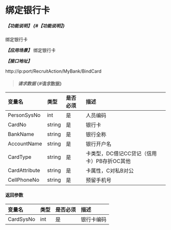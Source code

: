 # 绑定银行卡

##### _【功能说明】_ {#【功能说明】}

绑定银行卡

_**【应用场景】**_
绑定银行卡


_**【接口地址】**_

http://ip:port/RecruitAction/MyBank/BindCard

> #### _请求数据_ {#请求数据}

| 变量名 | 类型 | 是否必须 | 描述 |
| :--- | :--- | :--- | :--- |
| PersonSysNo| int| 是 | 人员编码 |
| CardNo| string| 是 | 银行卡 |
| BankName| string| 是 | 银行全称 |
| AccountName| string| 是 | 银行开户名 |
| CardType| string| 是 | 卡类型，DC借记CC贷记（信用卡）PB存折OC其他|
| CardAttribute| string| 是 | 卡属性，C对私B对公 |
| CellPhoneNo| string| 是 | 预留手机号 |



#### 返回参数

| 变量名 | 类型 | 是否必须 | 描述 |
| :--- | :--- | :--- | :--- |
| CardSysNo| int | 是 | 银行卡编码 |



